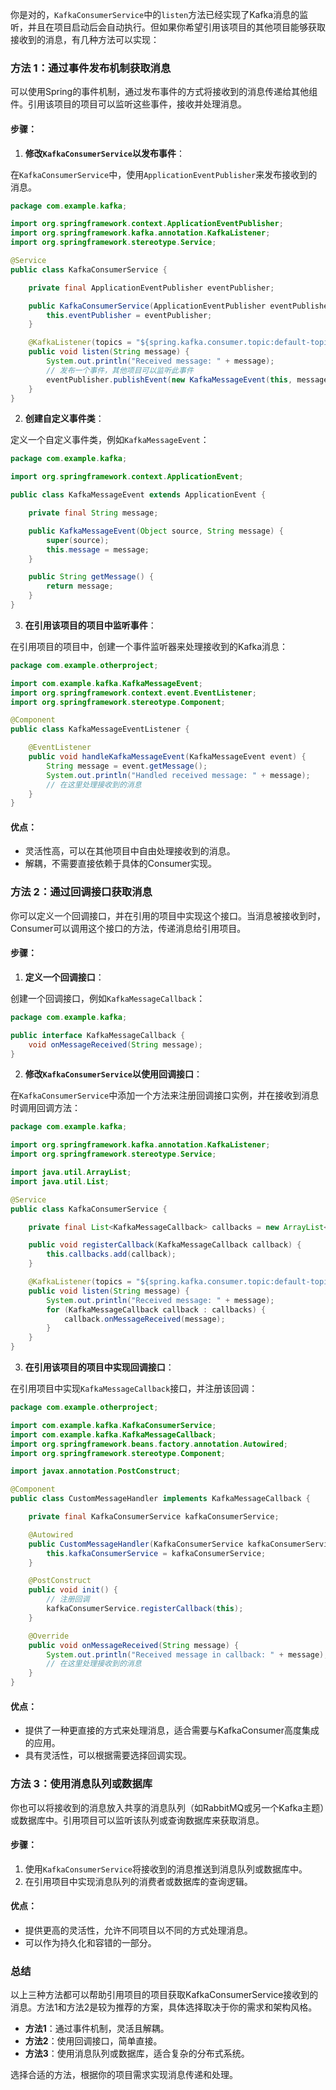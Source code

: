 你是对的，`KafkaConsumerService`中的`listen`方法已经实现了Kafka消息的监听，并且在项目启动后会自动执行。但如果你希望引用该项目的其他项目能够获取接收到的消息，有几种方法可以实现：

### 方法 1：通过事件发布机制获取消息

可以使用Spring的事件机制，通过发布事件的方式将接收到的消息传递给其他组件。引用该项目的项目可以监听这些事件，接收并处理消息。

#### 步骤：

1. **修改`KafkaConsumerService`以发布事件**：

在`KafkaConsumerService`中，使用`ApplicationEventPublisher`来发布接收到的消息。

```java
package com.example.kafka;

import org.springframework.context.ApplicationEventPublisher;
import org.springframework.kafka.annotation.KafkaListener;
import org.springframework.stereotype.Service;

@Service
public class KafkaConsumerService {

    private final ApplicationEventPublisher eventPublisher;

    public KafkaConsumerService(ApplicationEventPublisher eventPublisher) {
        this.eventPublisher = eventPublisher;
    }

    @KafkaListener(topics = "${spring.kafka.consumer.topic:default-topic}", groupId = "${spring.kafka.consumer.group-id}")
    public void listen(String message) {
        System.out.println("Received message: " + message);
        // 发布一个事件，其他项目可以监听此事件
        eventPublisher.publishEvent(new KafkaMessageEvent(this, message));
    }
}
```

2. **创建自定义事件类**：

定义一个自定义事件类，例如`KafkaMessageEvent`：

```java
package com.example.kafka;

import org.springframework.context.ApplicationEvent;

public class KafkaMessageEvent extends ApplicationEvent {

    private final String message;

    public KafkaMessageEvent(Object source, String message) {
        super(source);
        this.message = message;
    }

    public String getMessage() {
        return message;
    }
}
```

3. **在引用该项目的项目中监听事件**：

在引用项目的项目中，创建一个事件监听器来处理接收到的Kafka消息：

```java
package com.example.otherproject;

import com.example.kafka.KafkaMessageEvent;
import org.springframework.context.event.EventListener;
import org.springframework.stereotype.Component;

@Component
public class KafkaMessageEventListener {

    @EventListener
    public void handleKafkaMessageEvent(KafkaMessageEvent event) {
        String message = event.getMessage();
        System.out.println("Handled received message: " + message);
        // 在这里处理接收到的消息
    }
}
```

#### 优点：
- 灵活性高，可以在其他项目中自由处理接收到的消息。
- 解耦，不需要直接依赖于具体的Consumer实现。

### 方法 2：通过回调接口获取消息

你可以定义一个回调接口，并在引用的项目中实现这个接口。当消息被接收到时，Consumer可以调用这个接口的方法，传递消息给引用项目。

#### 步骤：

1. **定义一个回调接口**：

创建一个回调接口，例如`KafkaMessageCallback`：

```java
package com.example.kafka;

public interface KafkaMessageCallback {
    void onMessageReceived(String message);
}
```

2. **修改`KafkaConsumerService`以使用回调接口**：

在`KafkaConsumerService`中添加一个方法来注册回调接口实例，并在接收到消息时调用回调方法：

```java
package com.example.kafka;

import org.springframework.kafka.annotation.KafkaListener;
import org.springframework.stereotype.Service;

import java.util.ArrayList;
import java.util.List;

@Service
public class KafkaConsumerService {

    private final List<KafkaMessageCallback> callbacks = new ArrayList<>();

    public void registerCallback(KafkaMessageCallback callback) {
        this.callbacks.add(callback);
    }

    @KafkaListener(topics = "${spring.kafka.consumer.topic:default-topic}", groupId = "${spring.kafka.consumer.group-id}")
    public void listen(String message) {
        System.out.println("Received message: " + message);
        for (KafkaMessageCallback callback : callbacks) {
            callback.onMessageReceived(message);
        }
    }
}
```

3. **在引用该项目的项目中实现回调接口**：

在引用项目中实现`KafkaMessageCallback`接口，并注册该回调：

```java
package com.example.otherproject;

import com.example.kafka.KafkaConsumerService;
import com.example.kafka.KafkaMessageCallback;
import org.springframework.beans.factory.annotation.Autowired;
import org.springframework.stereotype.Component;

import javax.annotation.PostConstruct;

@Component
public class CustomMessageHandler implements KafkaMessageCallback {

    private final KafkaConsumerService kafkaConsumerService;

    @Autowired
    public CustomMessageHandler(KafkaConsumerService kafkaConsumerService) {
        this.kafkaConsumerService = kafkaConsumerService;
    }

    @PostConstruct
    public void init() {
        // 注册回调
        kafkaConsumerService.registerCallback(this);
    }

    @Override
    public void onMessageReceived(String message) {
        System.out.println("Received message in callback: " + message);
        // 在这里处理接收到的消息
    }
}
```

#### 优点：
- 提供了一种更直接的方式来处理消息，适合需要与KafkaConsumer高度集成的应用。
- 具有灵活性，可以根据需要选择回调实现。

### 方法 3：使用消息队列或数据库

你也可以将接收到的消息放入共享的消息队列（如RabbitMQ或另一个Kafka主题）或数据库中。引用项目可以监听该队列或查询数据库来获取消息。

#### 步骤：
1. 使用`KafkaConsumerService`将接收到的消息推送到消息队列或数据库中。
2. 在引用项目中实现消息队列的消费者或数据库的查询逻辑。

#### 优点：
- 提供更高的灵活性，允许不同项目以不同的方式处理消息。
- 可以作为持久化和容错的一部分。

### 总结

以上三种方法都可以帮助引用项目的项目获取KafkaConsumerService接收到的消息。方法1和方法2是较为推荐的方案，具体选择取决于你的需求和架构风格。

- **方法1**：通过事件机制，灵活且解耦。
- **方法2**：使用回调接口，简单直接。
- **方法3**：使用消息队列或数据库，适合复杂的分布式系统。

选择合适的方法，根据你的项目需求实现消息传递和处理。
